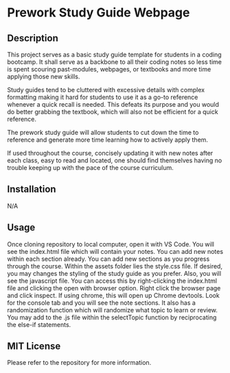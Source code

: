 # Prework Study Guide Webpage

## Description

This project serves as a basic study guide template for students in a coding bootcamp. It shall serve as a backbone to all their coding notes so less time  is spent scouring past-modules, webpages, or textbooks and more time applying those new skills.

Study guides tend to be cluttered with excessive details with complex formatting making it hard for students to use it as a go-to reference whenever a quick recall is needed. This defeats its purpose and you would do better grabbing the textbook, which will also not be efficient for a quick reference.

The prework study guide will allow students to cut down the time to reference and generate more time learning how to actively apply them. 

If used throughout the course, concisely updating it with new notes after each class, easy to read and located, one should find themselves having no trouble keeping up with the pace of the course curriculum.

## Installation 

N/A

##  Usage 

Once cloning repository to local computer, open it with VS Code. You will see the index.html file which will contain your notes. You can add new notes within each section already. You can add new sections as you progress through the course. Within the assets folder lies the style.css file. If desired, you may changes the styling of the study guide as you prefer. Also, you will see the javascript file. You can access this by right-clicking the index.html file and clicking the open with browser option. Right click the browser page and click inspect. If using chrome, this will open up Chrome devtools. Look for the console tab and you will see the note sections. It also has a randomization function which will randomize what topic to learn or review. You may add to the .js file within the selectTopic function by reciprocating the else-if statements. 

## MIT License

Please refer to the repository for more information.

